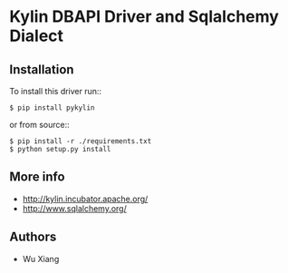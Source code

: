 Kylin DBAPI Driver and Sqlalchemy Dialect
==============================

Installation
------------

To install this driver run::

    $ pip install pykylin

or from source::

    $ pip install -r ./requirements.txt
    $ python setup.py install


More info
---------

 * http://kylin.incubator.apache.org/
 * http://www.sqlalchemy.org/


Authors
-------

 * Wu Xiang